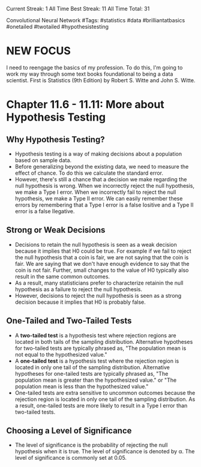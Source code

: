 Current Streak: 1
All Time Best Streak: 11
All Time Total: 31

Convolutional Neural Network
#Tags: #statistics #data #brilliantatbasics #onetailed #twotailed #hypothesistesting

# NEW FOCUS
I need to reengage the basics of my profession. To do this, I'm going to work my way through some text books foundational to being a data scientist. First is Statistics (9th Edition) by Robert S. Witte and John S. Witte. 

# Chapter 11.6 - 11.11: More about Hypothesis Testing 

## Why Hypothesis Testing?
- Hypothesis testing is a way of making decisions about a population based on sample data.
- Before generalizing beyond the existing data, we need to measure the effect of chance. To do this we calculate the standard error. 
- However, there's still a chance that a decision we make regarding the null hypothesis is wrong. When we incorrectly reject the null hypothesis, we make a Type I error. When we incorrectly fail to reject the null hypothesis, we make a Type II error. We can easily remember these errors by remembering that a Type I error is a false Iositive and a Type II error is a false IIegative.

## Strong or Weak Decisions
- Decisions to retain the null hypothesis is seen as a weak decision because it implies that H0 could be true. For example if we fail to reject the null hypothesis that a coin is fair, we are not saying that the coin is fair. We are saying that we don't have enough evidence to say that the coin is not fair. Further, small changes to the value of H0 typically also result in the same common outcomes.
- As a result, many statisticians prefer to characterize retainin the null hypothesis as a failure to reject the null hypothesis.
- However, decisions to reject the null hypothesis is seen as a strong decision because it implies that H0 is probably false.

## One-Tailed and Two-Tailed Tests
- A **two-tailed test** is a hypothesis test where rejection regions are located in both tails of the sampling distribution. Alternative hypotheses for two-tailed tests are typically phrased as, "The population mean is not equal to the hypothesized value."
- A **one-tailed test** is a hypothesis test where the rejection region is located in only one tail of the sampling distribution. Alternative hypotheses for one-tailed tests are typically phrased as, "The population mean is greater than the hypothesized value." or "The population mean is less than the hypothesized value."
- One-tailed tests are extra sensitive to uncommon outcomes because the rejection region is located in only one tail of the sampling distribution. As a result, one-tailed tests are more likely to result in a Type I error than two-tailed tests.

## Choosing a Level of Significance
- The level of significance is the probability of rejecting the null hypothesis when it is true. The level of significance is denoted by α. The level of significance is commonly set at 0.05.



